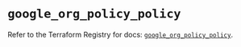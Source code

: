 # `google_org_policy_policy`

Refer to the Terraform Registry for docs: [`google_org_policy_policy`](https://registry.terraform.io/providers/hashicorp/google-beta/6.32.0/docs/resources/google_org_policy_policy).
